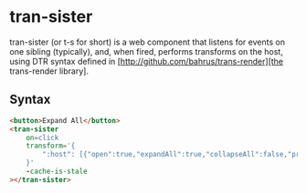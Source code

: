 # tran-sister

tran-sister (or t-s for short) is a web component that listens for events on one sibling (typically), and, when fired, performs transforms on the host, using DTR syntax defined in [http://github.com/bahrus/trans-render][the trans-render library].

## Syntax

```html
<button>Expand All</button>
<tran-sister 
    on=click
    transform='{
        ":host": [{"open":true,"expandAll":true,"collapseAll":false,"propx": ".lastEvent.keyCode"}]
    }'
    -cache-is-stale
></tran-sister>
```